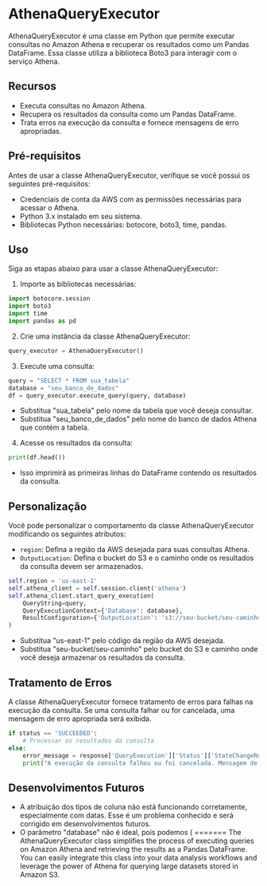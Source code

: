 # AthenaQueryExecutor

AthenaQueryExecutor é uma classe em Python que permite executar consultas no Amazon Athena e recuperar os resultados como um Pandas DataFrame. Essa classe utiliza a biblioteca Boto3 para interagir com o serviço Athena.

## Recursos

- Executa consultas no Amazon Athena.
- Recupera os resultados da consulta como um Pandas DataFrame.
- Trata erros na execução da consulta e fornece mensagens de erro apropriadas.

## Pré-requisitos

Antes de usar a classe AthenaQueryExecutor, verifique se você possui os seguintes pré-requisitos:

- Credenciais de conta da AWS com as permissões necessárias para acessar o Athena.
- Python 3.x instalado em seu sistema.
- Bibliotecas Python necessárias: botocore, boto3, time, pandas.

## Uso

Siga as etapas abaixo para usar a classe AthenaQueryExecutor:

1. Importe as bibliotecas necessárias:
```python
import botocore.session
import boto3
import time
import pandas as pd
```

2. Crie uma instância da classe AthenaQueryExecutor:
```python
query_executor = AthenaQueryExecutor()
```

3. Execute uma consulta:
```python
query = "SELECT * FROM sua_tabela"
database = "seu_banco_de_dados"
df = query_executor.execute_query(query, database)
```
- Substitua "sua_tabela" pelo nome da tabela que você deseja consultar.
- Substitua "seu_banco_de_dados" pelo nome do banco de dados Athena que contém a tabela.

4. Acesse os resultados da consulta:
```python
print(df.head())
```
- Isso imprimirá as primeiras linhas do DataFrame contendo os resultados da consulta.

## Personalização

Você pode personalizar o comportamento da classe AthenaQueryExecutor modificando os seguintes atributos:

- `region`: Defina a região da AWS desejada para suas consultas Athena.
- `OutputLocation`: Defina o bucket do S3 e o caminho onde os resultados da consulta devem ser armazenados.

```python
self.region = 'us-east-1'
self.athena_client = self.session.client('athena')
self.athena_client.start_query_execution(
    QueryString=query,
    QueryExecutionContext={'Database': database},
    ResultConfiguration={'OutputLocation': 's3://seu-bucket/seu-caminho'}
)
```
- Substitua "us-east-1" pelo código da região da AWS desejada.
- Substitua "seu-bucket/seu-caminho" pelo bucket do S3 e caminho onde você deseja armazenar os resultados da consulta.

## Tratamento de Erros

A classe AthenaQueryExecutor fornece tratamento de erros para falhas na execução da consulta. Se uma consulta falhar ou for cancelada, uma mensagem de erro apropriada será exibida.

```python
if status == 'SUCCEEDED':
    # Processar os resultados da consulta
else:
    error_message = response['QueryExecution']['Status']['StateChangeReason']
    print("A execução da consulta falhou ou foi cancelada. Mensagem de erro: ", error_message)
```

## Desenvolvimentos Futuros

- A atribuição dos tipos de coluna não está funcionando corretamente, especialmente com datas. Esse é um problema conhecido e será corrigido em desenvolvimentos futuros.
- O parâmetro "database" não é ideal, pois podemos (
=======
The AthenaQueryExecutor class simplifies the process of executing queries on Amazon Athena and retrieving the results as a Pandas DataFrame. You can easily integrate this class into your data analysis workflows and leverage the power of Athena for querying large datasets stored in Amazon S3.
